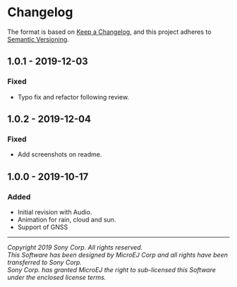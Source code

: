 # Changelog

The format is based on [Keep a Changelog](https://keepachangelog.com/en/1.0.0/),
and this project adheres to [Semantic Versioning](https://semver.org/spec/v2.0.0.html).

## 1.0.1 - 2019-12-03

### Fixed

  - Typo fix and refactor following review.
  
## 1.0.2 - 2019-12-04

### Fixed

  - Add screenshots on readme.


## 1.0.0 - 2019-10-17

### Added

  - Initial revision with Audio.
  - Animation for rain, cloud and sun.
  - Support of GNSS

---
_Copyright 2019 Sony Corp. All rights reserved._  
_This Software has been designed by MicroEJ Corp and all rights have been transferred to Sony Corp._  
_Sony Corp. has granted MicroEJ the right to sub-licensed this Software under the enclosed license terms._  

